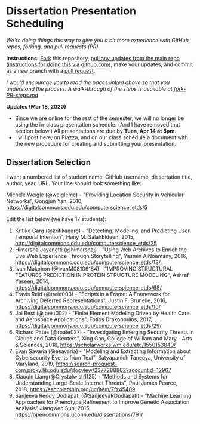 # Dissertation Presentation Scheduling

*We're doing things this way to give you a bit more experience with GitHub, repos, forking, and pull requests (PR).*

**Instructions:** [Fork](https://help.github.com/en/github/getting-started-with-github/fork-a-repo) this repository, [pull any updates from the main repo](https://help.github.com/en/github/collaborating-with-issues-and-pull-requests/merging-an-upstream-repository-into-your-fork) ([instructions for doing this via github.com](https://stackoverflow.com/questions/20984802/how-can-i-keep-my-fork-in-sync-without-adding-a-separate-remote/21131381#21131381)), make your updates, and commit as a new branch with a [pull request](https://help.github.com/en/github/collaborating-with-issues-and-pull-requests/creating-a-pull-request-from-a-fork).

*I would encourage you to read the pages linked above so that you understand the process.  A walk-through of the steps is available at [fork-PR-steps.md](fork-PR-steps.md)*

**Updates (Mar 18, 2020)**
* Since we are online for the rest of the semester, we will no longer be using the in-class presentation schedule. (And I have removed that section below.) All presentations are due by **Tues, Apr 14 at 5pm**.
* I will post here, on Piazza, and on our class schedule a document with the new procedure for creating and submitting your presentation.

## Dissertation Selection

I want a numbered list of student name, GitHub username, dissertation title, author, year, URL.  Your line should look something like:

Michele Weigle (@weiglemc) - "Providing Location Security in Vehicular Networks", Gongjun Yan, 2010, https://digitalcommons.odu.edu/computerscience_etds/5

Edit the list below (we have 17 students):

1. Kritika Garg (@kritikagarg) - "Detecting, Modeling, and Predicting User Temporal Intention", Hany M. SalahEldeen, 2015, http://digitalcommons.odu.edu/computerscience_etds/25
1. Himarsha Jayanetti (@himarshaj) - "Using Web Archives to Enrich the Live Web Experience Through Storytelling", Yasmin AlNoamany, 2016, https://digitalcommons.odu.edu/computerscience_etds/13/
1. Ivan Makohon (@IvanM08106184) - "IMPROVING STRUCTURAL FEATURES PREDICTION IN PROTEIN STRUCTURE MODELING", Ashraf Yaseen, 2014, https://digitalcommons.odu.edu/computerscience_etds/68/
1. Travis Reid (@treid003) - "Scripts in a Frame: A Framework for Archiving Deferred Representations", Justin F. Brunelle, 2016, https://digitalcommons.odu.edu/computerscience_etds/10/
1. Joi Best (@jbest002) - "Finite Element Modeling Driven by Health Care and Aerospace Applications", Fotios Drakopoulos, 2017, https://digitalcommons.odu.edu/computerscience_etds/29/
1. Richard Pates (@rpate027) - "Investigating Emerging Security Threats in Clouds and Data Centers", Xing Gao, College of William and Mary - Arts & Sciences, 2018, https://scholarworks.wm.edu/etd/1550153840/
1. Evan Savaria (@esavaria) - "Modeling and Extracting Information about Cybersecurity Events from Text", Satyapanich Taneeya, University of Maryland, 2019, https://search-proquest-com.proxy.lib.odu.edu/docview/2377288862?accountid=12967
1. Xiaoqin Liang(@Crystalwish1125) - "Methods and Systems for Understanding Large-Scale Internet Threats", Paul James Pearce, 2018, https://escholarship.org/uc/item/7fz45409
1. Sanjeeva Reddy Dodlapati (@SanjeevaRDodlapati) - "Machine Learning Approaches for Phenotype Refinement to Improve Genetic Association Analysis" Jiangwen Sun, 2015, https://opencommons.uconn.edu/dissertations/791/ 

